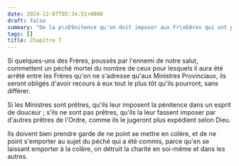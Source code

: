 ```yaml
---
date: 2024-12-07T05:34:51+0000
draft: false
summary: "De la p\xE9nitence qu'on doit imposer aux Fr\xE8res qui ont p\xE9ch\xE9."
tags: []
title: Chapitre 7
---
```




Si quelques-uns des Frères, poussés par l'ennemi de notre salut, commettent un péché mortel du nombre de ceux pour lesquels il aura été arrêté entre les Frères qu'on ne s'adresse qu'aux Ministres Provinciaux, ils seront obligés d'avoir recours à eux tout le plus tôt qu'ils pourront, sans différer.

Si les Ministres sont prêtres, qu'ils leur imposent la pénitence dans un esprit de douceur ; s'ils ne sont pas prêtres, qu'ils la leur fassent imposer par d'autres prêtres de l'Ordre, comme ils le jugeront plus expédient selon Dieu.

Ils doivent bien prendre garde de ne point se mettre en colère, et de ne point s'emporter au sujet du péché qui a été commis, parce qu'en se laissant emporter à la colère, on détruit la charité en soi-même et dans les autres.
